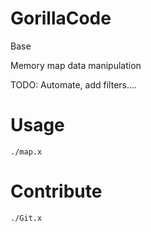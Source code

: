 GorillaCode
===========

Base

Memory map data manipulation

TODO: Automate, add filters....

Usage
===========
	./map.x


Contribute
===========
	./Git.x
